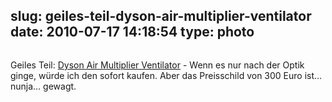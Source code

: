 slug: geiles-teil-dyson-air-multiplier-ventilator
date: 2010-07-17 14:18:54
type: photo
---

<a href="http://dyson.de/landing/fans.asp"><img src="{{@asset.url swerner/tumblr/2010-07-17-geiles-teil-dyson-air-multiplier-ventilator-d7844c5bc7.jpeg}}" alt=""/></a>

Geiles Teil: [Dyson Air Multiplier Ventilator](http://dyson.de/landing/fans.asp) - Wenn es nur nach der Optik ginge, würde ich den sofort kaufen. Aber das Preisschild von 300 Euro ist… nunja… gewagt.
